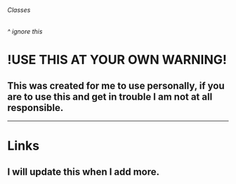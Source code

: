 ###### Classes
###### ^ ignore this

# !USE THIS AT YOUR OWN WARNING!

## This was created for me to use personally, if you are to use this and get in trouble I am not at all responsible.
---------------------------------------------------------
# Links
## I will update this when I add more.
